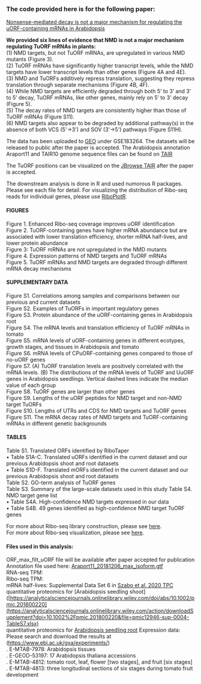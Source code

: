 ### The code provided here is for the following paper:  
[Nonsense-mediated decay is not a major mechanism for regulating the uORF-containing mRNAs in Arabidopsis](https://www.biorxiv.org/content/10.1101/2021.09.16.460672v3)

**We provided six lines of evidence that NMD is not a major mechanism regulating TuORF mRNAs in plants:**  
(1) NMD targets, but not TuORF mRNAs, are upregulated in various NMD mutants (Figure 3).  
(2) TuORF mRNAs have significantly higher transcript levels, while the NMD targets have lower transcript levels than other genes (Figure 4A and 4E).  
(3) NMD and TuORFs additively repress translation, suggesting they repress translation through separate mechanisms (Figure 4B, 4F).  
(4) While NMD targets are efficiently degraded through both 5’ to 3’ and 3’ to 5’ decay, TuORF mRNAs, like other genes, mainly rely on 5’ to 3’ decay (Figure 5).  
(5) The decay rates of NMD targets are consistently higher than those of TuORF mRNAs (Figure S11).  
(6) NMD targets also appear to be degraded by additional pathway(s) in the absence of both VCS (5'->3') and SOV (3'->5') pathways (Figure S11H).  

The data has been uploaded to [GEO](https://www.google.com/url?sa=t&rct=j&q=&esrc=s&source=web&cd=&cad=rja&uact=8&ved=2ahUKEwiUjJLUz5n6AhVrjokEHdoyCFIQFnoECAQQAQ&url=https%3A%2F%2Fwww.ncbi.nlm.nih.gov%2Fgeo%2F&usg=AOvVaw3Dc0qZ8-sNL7LwyPCWsoAr) under GSE183264. The datasets will be released to public after the paper is accepted. 
The Arabidopsis annotation Araport11 and TAIR10 genome sequence files can be found on [TAIR](https://www.arabidopsis.org)

The TuORF positions can be visualized on the [JBrowse TAIR](https://jbrowse.arabidopsis.org/index.html?data=Araport11&loc=Chr1%3A21537..32850&tracks=TAIR10_genome%2CA11-GL-Jul22%2CA11-PC-Jul22%2CSALK_tDNAs&highlight=) after the paper is accepted.

The downstream analysis is done in R and used numorous R packages. Please see each file for detail. For visualizing the distribution of Ribo-seq reads for individual genes, please use [RiboPlotR](https://github.com/hsinyenwu/RiboPlotR).  


#### FIGURES  
Figure 1. Enhanced Ribo-seq coverage improves uORF identification  
Figure 2. TuORF-containing genes have higher mRNA abundance but are associated with lower translation efficiency, shorter mRNA half-lives, and lower protein abundance  
Figure 3: TuORF mRNAs are not upregulated in the NMD mutants  
Figure 4. Expression patterns of NMD targets and TuORF mRNAs  
Figure 5. TuORF mRNAs and NMD targets are degraded through different mRNA decay mechanisms  

#### SUPPLEMENTARY DATA  
Figure S1. Correlations among samples and comparisons between our previous and current datasets  
Figure S2. Examples of TuORFs in important regulatory genes  
Figure S3. Protein abundance of the uORF-containing genes in Arabidopsis root  
Figure S4. The mRNA levels and translation efficiency of TuORF mRNAs in tomato  
Figure S5. mRNA levels of uORF-containing genes in different ecotypes, growth stages, and tissues in Arabidopsis and tomato  
Figure S6. mRNA levels of CPuORF-containing genes compared to those of no-uORF genes  
Figure S7. (A) TuORF translation levels are positively correlated with the mRNA levels. (B) The distributions of the mRNA levels of TuORF and UuORF genes in Arabidopsis seedlings. Vertical dashed lines indicate the median value of each group  
Figure S8. TuORF genes are larger than other genes  
Figure S9. Lengths of the uORF peptides for NMD target and non-NMD target TuORFs  
Figure S10. Lengths of UTRs and CDS for NMD targets and TuORF genes  
Figure S11. The mRNA decay rates of NMD targets and TuORF-containing mRNAs in different genetic backgrounds  

#### TABLES
Table S1. Translated ORFs identified by RiboTaper  
•	Table S1A-C. Translated uORFs identified in the current dataset and our previous Arabidopsis shoot and root datasets  
•	Table S1D-F. Translated mORFs identified in the current dataset and our previous Arabidopsis shoot and root datasets  
Table S2. GO-term analysis of TuORF genes  
Table S3. Summary of the large-scale datasets used in this study
Table S4. NMD target gene list  
•	Table S4A. High-confidence NMD targets expressed in our data  
•	Table S4B. 49 genes identified as high-confidence NMD target TuORF genes  

For more about Ribo-seq library construction, please see [here](https://github.com/hsinyenwu/Riboseq_protocol_2022).  
For more about Ribo-seq visualization, please see [here](https://github.com/hsinyenwu/RiboPlotR).  

#### Files used in this analysis:
ORF_max_filt_uORF file will be available after paper accepted for publication  
Annotation file used here: [Araport11_20181206_max_isoform.gtf](https://github.com/hsinyenwu/TuORF_vs_NMD_2022/blob/main/Data/Araport11_20181206_max_isoform.gtf.zip)  
RNA-seq TPM:  
Ribo-seq TPM:  
mRNA half-lives: Supplemental Data Set 6 in [Szabo et al. 2020 TPC](https://academic.oup.com/plcell/article/32/4/871/6115746)  
quantitative proteomics for [Arabidopsis seedling shoot]([https://analyticalsciencejournals.onlinelibrary.wiley.com/doi/abs/10.1002/pmic.201800220](https://analyticalsciencejournals.onlinelibrary.wiley.com/action/downloadSupplement?doi=10.1002%2Fpmic.201800220&file=pmic12946-sup-0004-TableS7.xlsx)  
quantitative proteomics for [Arabidopsis seedling root](https://analyticalsciencejournals.onlinelibrary.wiley.com/action/downloadSupplement?doi=10.1002%2Fpmic.201800220&file=pmic12946-sup-0005-TableS9.xlsx)
Expression data: Please search and download the results at (https://www.ebi.ac.uk/gxa/experiments/)  
. E-MTAB-7978: Arabidopsis tissues  
. E-GEOD-53197: 17 Arabidopsis thaliana accessions  
. E-MTAB-4812: tomato root, leaf, flower [two stages], and fruit [six stages]  
. E-MTAB-4813: three longitudinal sections of six stages during tomato fruit development  



